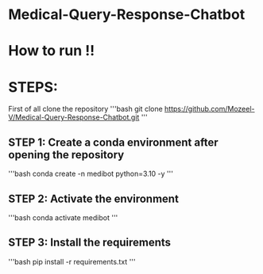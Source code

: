 # Medical-Query-Response-Chatbot

# How to run !!
# STEPS:

First of all clone the repository
'''bash
git clone https://github.com/Mozeel-V/Medical-Query-Response-Chatbot.git
'''

## STEP 1: Create a conda environment after opening the repository

'''bash
conda create -n medibot python=3.10 -y
'''

## STEP 2: Activate the environment

'''bash
conda activate medibot
'''

## STEP 3: Install the requirements

'''bash
pip install -r requirements.txt
'''